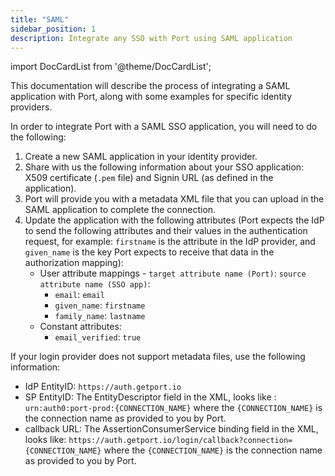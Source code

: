 ```yaml
---
title: "SAML"
sidebar_position: 1
description: Integrate any SSO with Port using SAML application
---
```




import DocCardList from '@theme/DocCardList';

This documentation will describe the process of integrating a SAML application with Port, along with some examples for specific identity providers.

In order to integrate Port with a SAML SSO application, you will need to do the following:

1. Create a new SAML application in your identity provider.
2. Share with us the following information about your SSO application: X509 certificate (`.pem` file) and Signin URL (as defined in the application).
3. Port will provide you with a metadata XML file that you can upload in the SAML application to complete the connection.
4. Update the application with the following attributes (Port expects the IdP to send the following attributes and their values in the authentication request, for example: `firstname` is the attribute in the IdP provider, and `given_name` is the key Port expects to receive that data in the authorization mapping):
    - User attribute mappings - `target attribute name (Port)`: `source attribute name (SSO app)`:
        - `email`: `email`
        - `given_name`: `firstname`
        - `family_name`: `lastname`
    - Constant attributes:
        - `email_verified`: `true`

If your login provider does not support metadata files, use the following information:

- IdP EntityID: `https://auth.getport.io`
- SP EntityID: The EntityDescriptor field in the XML, looks like : `urn:auth0:port-prod:{CONNECTION_NAME}` where the `{CONNECTION_NAME}` is the connection name as provided to you by Port.
- callback URL: The AssertionConsumerService binding field in the XML, looks like: `https://auth.getport.io/login/callback?connection={CONNECTION_NAME}` where the `{CONNECTION_NAME}` is the connection name as provided to you by Port.

<DocCardList/>
